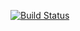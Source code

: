 [![Build Status](https://travis-ci.com/nbjwl/ansible-role-samba.svg?branch=master)](https://travis-ci.com/nbjwl/ansible-role-samba)
